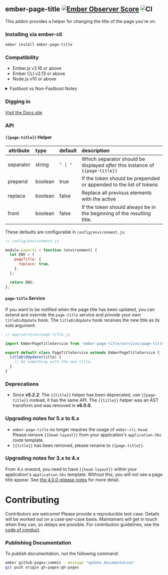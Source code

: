 ## ember-page-title [![Ember Observer Score](https://emberobserver.com/badges/ember-page-title.svg)](https://emberobserver.com/addons/ember-page-title) ![CI](https://github.com/ember-cli/ember-page-title/workflows/CI/badge.svg)

This addon provides a helper for changing the title of the page you're on.

### Installing via ember-cli

```bash
ember install ember-page-title
```

### Compatibility

- Ember.js v3.16 or above
- Ember CLI v2.13 or above
- Node.js v10 or above

<details>
<summary>Fastboot vs Non-Fastboot Notes</summary>

#### Post Install Setup Notes

As of v3.0.0 this addon maintains the page title by using the `<title>` tag in your document's `<head>`. This is necessary for [FastBoot](https://github.com/tildeio/ember-cli-fastboot) compatibility.

**Non-fastboot apps** should keep the `<title>` tag in index.html to ensure that the initial page is valid HTML. The title will be removed and replaced when your app boots.

**Fastboot apps** MUST remove the `<title>` tag from index.html. As of v6.0.0 this is done automatically if you use `ember install ember-page-title` to install this addon. Can also be run manually using `ember g ember-page-title` to update the title if FastBoot is installed.

</details>

### Digging in

[Visit the Docs site](https://ember-cli.github.io/ember-page-title/)

### API

#### `{{page-title}}` Helper

| attribute | type    | default  | description                                                                   |
| --------- | :------ | :------- | :---------------------------------------------------------------------------- |
| separator | string  | `" \| "` | Which separator should be displayed _after_ this instance of `{{page-title}}` |
| prepend   | boolean | true     | If the token should be prepended or appended to the list of tokens            |
| replace   | boolean | false    | Replace all previous elements with the active                                 |
| front     | boolean | false    | If the token should always be in the beginning of the resulting title.        |

These defaults are configurable in `config/environment.js`:

```javascript
// config/environment.js

module.exports = function (environment) {
  let ENV = {
    pageTitle: {
      replace: true,
    },
  };

  return ENV;
};
```

#### `page-title` Service

If you want to be notified when the page title has been updated, you can extend and override the `page-title` service and provide your own `titleDidUpdate` hook. The `titleDidUpdate` hook receives the new title as its sole argument.

```javascript
// app/services/page-title.js

import EmberPageTitleService from 'ember-page-title/services/page-title';

export default class PageTitleService extends EmberPageTitleService {
  titleDidUpdate(title) {
    // Do something with the new title.
  }
}
```

### Deprecations

- Since **v5.2.2**: The `{{title}}` helper has been deprecated, use `{{page-title}}` instead, it has the same API. The
  `{{title}}` helper was an AST transform and was removed in **v6.0.0**.

### Upgrading notes for 5.x to 6.x

- `ember-page-title` no longer requires the usage of `ember-cli-head`.
  Please remove `{{head-layout}}` from your application's `application.hbs` route template.
- `{{title}}` has been removed, please rename to `{{page-title}}`.

### Upgrading notes for 3.x to 4.x

From 4.x onward, you need to have `{{head-layout}}` within your application's `application.hbs` template. Without this, you will not see a page title appear.
See [the 4.0.0 release notes](https://github.com/ember-cli/ember-page-title/releases/tag/4.0.0) for more detail.

# Contributing

Contributors are welcome! Please provide a reproducible test case. Details will be worked out on a case-per-case basis. Maintainers will get in touch when they can, so delays are possible. For contribution guidelines, see the [code of conduct](https://github.com/ember-cli/ember-page-title/blob/master/CODE_OF_CONDUCT.md).

### Publishing Documentation

To publish documentation, run the following command:

```bash
ember github-pages:commit --message "update documentation"
git push origin gh-pages:gh-pages
```
